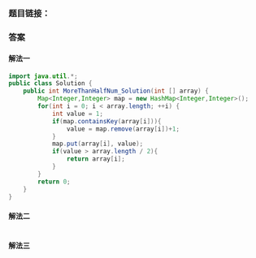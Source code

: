 ## 

### 题目链接：



### 答案

#### 解法一

```Java
import java.util.*;
public class Solution {
    public int MoreThanHalfNum_Solution(int [] array) {
        Map<Integer,Integer> map = new HashMap<Integer,Integer>();
        for(int i = 0; i < array.length; ++i) {
            int value = 1;
            if(map.containsKey(array[i])){
                value = map.remove(array[i])+1;
            }
            map.put(array[i], value);
            if(value > array.length / 2){
                return array[i];
            }
        }
        return 0;
    }
}
```
#### 解法二

```Java

```

#### 解法三

```Java

```
